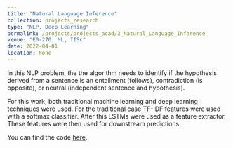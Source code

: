 ```yaml
---
title: "Natural Language Inference"
collection: projects_research
type: "NLP, Deep Learning"
permalink: /projects/projects_acad/3_Natural_Language_Inference
venue: "E0-270, ML, IISc"
date: 2022-04-01
location: None
---
```


In this NLP problem, the the algorithm needs to identify if the hypothesis derived from a sentence is an entailment (follows), contradiction (is opposite), or neutral (independent sentence and hypothesis). 

For this work, both traditional machine learning and deep learning techniques were used. For the traditional case TF-IDF features were used with a softmax classifier. After this LSTMs were used as a feature extractor. These features were then used for downstream predictions.

You can find the code [here](https://github.com/mainak-biswas1999/Academic_Projects/tree/main/Natural%20Language%20Inference). 